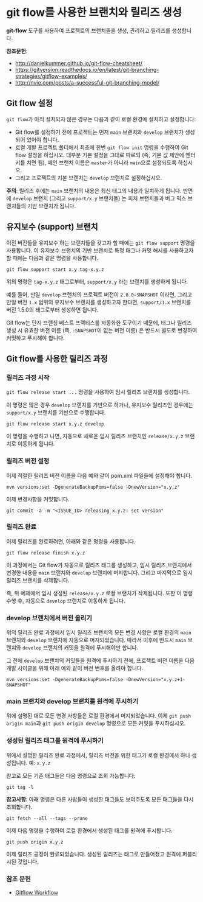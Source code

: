 
# git flow를 사용한 브랜치와 릴리즈 생성

**git-flow** 도구를 사용하여 프로젝트의 브랜치들을 생성, 관리하고 릴리즈를 생성합니다.

**참조문헌**:

- http://danielkummer.github.io/git-flow-cheatsheet/
- https://gitversion.readthedocs.io/en/latest/git-branching-strategies/gitflow-examples/
- http://nvie.com/posts/a-successful-git-branching-model/

## Git flow 설정

```git flow```가 아직 설치되지 않은 경우는 다음과 같이 로컬 환경에 설치하고 설정합니다:

- Git flow를 설정하기 전에 프로젝트는 먼저 ```main``` 브랜치와 ```develop``` 브랜치가 생성되어 있어야 합니다.
- 로컬 개발 프로젝트 폴더에서 최초에 한번 ```git flow init``` 명령을 수행하여 Git flow 설정을 하십시오. 대부분 기본 설정을 그대로 따르되 (즉, 기본 값 제안에 엔터키를 치면 됨), 메인 브랜치 이름은 `master`가 아니라 `main`으로
설정되도록 하십시오.
- 그리고 프로젝트의 기본 브랜치는 ```develop``` 브랜치로 설정하십시오.

**주의**: 릴리즈 후에는 ```main``` 브랜치의 내용은 최신 태그의 내용과 일치하게 됩니다.
반면에 ```develop``` 브랜치 (그리고 ```support/x.y``` 브랜치들) 는 피처 브랜치들과 버그 픽스 브랜치들의
기반 브랜치가 됩니다.  

## 유지보수 (support) 브랜치

이전 버전들을 유지보수 하는 브랜치들을 갖고자 할 때에는 ```git flow support``` 명령을 사용합니다.
이 유지보수 브랜치의 기반 브랜치로 특정 태그나 커밋 해시를 사용하고자 할 때에는 다음과 같은 명령을 사용합니다.

```
git flow support start x.y tag-x.y.z
```

위의 명령은 ```tag-x.y.z``` 태그로부터, ```support/x.y``` 라는 브랜치를 생성하게 됩니다.

예를 들어, 만일 ```develop``` 브랜치의 프로젝트 버전이 ```2.0.0-SNAPSHOT``` 이라면,
그리고 만일 버전 ```1.x``` 범위의 유지보수 브랜치를 생성하고자 한다면,
```support/1.x``` 브랜치를 버전 1.5.0의 태그로부터 생성하면 됩니다.
  
Git flow는 단지 브랜칭 베스트 프랙티스를 자동화한 도구이기 때문에,
태그나 릴리즈 생성 시 유효한 버전 이름 (즉, `-SNAPSHOT`이 없는 버전 이름) 은 반드시
별도로 변경하여 커밋하고 푸시해야 합니다.
    
## Git flow를 사용한 릴리즈 과정

### 릴리즈 과정 시작

```git flow release start ...``` 명령을 사용하여 임시 릴리즈 브랜치를 생성합니다.

이 명령은 많은 경우 ```develop``` 브랜치를 기반으로 하거나, 유지보수 릴리즈인 경우에는
```support/x.y``` 브랜치를 기반으로 수행합니다.

```
git flow release start x.y.z develop
```

이 명령을 수행하고 나면, 자동으로 새로운 임시 릴리즈 브랜치인 ```release/x.y.z``` 브랜치로
이동하게 됩니다.

### 릴리즈 버전 설정

이제 적절한 릴리즈 버전 이름을 다음 예와 같이 pom.xml 파일들에 설정해야 합니다.

```
mvn versions:set -DgenerateBackupPoms=false -DnewVersion="x.y.z"
```

이제 변경사항을 커밋합니다.

```
git commit -a -m "<ISSUE_ID> releasing x.y.z: set version"
```

### 릴리즈 완료

이제 릴리즈를 완료하려면, 아래와 같은 명령을 사용합니다.

```
git flow release finish x.y.z
```

이 과정에서는 Git flow가 자동으로 릴리즈 태그를 생성하고, 임시 릴리즈 브랜치에서 변경한 내용을 ```main``` 브랜치와 ```develop``` 브랜치에 머지합니다.
그리고 마지막으로 임시 릴리즈 브랜치를 삭제합니다.

즉, 위 예제에서 임시 생성된 ```release/x.y.z``` 로컬 브랜치가 삭제됩니다.
또한 이 명령 수행 후, 자동으로 ```develop``` 브랜치로 이동하게 됩니다.

### develop 브랜치에서 버전 올리기

위의 릴리즈 완료 과정에서 임시 릴리즈 브랜치의 모든 변경 사항은 로컬 환경의
```main``` 브랜치와 ```develop``` 브랜치에 자동으로 머지되었습니다. 따라서 이후에
반드시 ```main``` 브랜치와 ```develop``` 브랜치의 커밋을 원격에 푸시해야만 합니다.

그 전에 ```develop``` 브랜치의 커밋들을 원격에 푸시하기 전에, 프로젝트 버전 이름을
다음 개발 사이클을 위해 아래 예와 같이 버전 번호를 올려야 합니다.

```
mvn versions:set -DgenerateBackupPoms=false -DnewVersion="x.y.z+1-SNAPSHOT"
```

### main 브랜치와 develop 브랜치를 원격에 푸시하기

위에 설명된 대로 모든 변경 사항들은 로컬 환경에서 머지되었습니다.
이제 ```git push origin main```과 ```git push origin develop``` 명령으로 모든 커밋을 푸시하십시오.

### 생성된 릴리즈 태그를 원격에 푸시하기

위에서 설명한 릴리즈 완료 과정에서, 릴리즈 버전을 위한 태그가 로컬 환경에서 하나 생성됩니다. 예: ```x.y.z```

참고로 모든 기존 태그들은 다음 명령으로 조회 가능합니다:

```
git tag -l
```

**참고사항**: 아래 명령은 다른 사람들이 생성한 태그들도 보여주도록 모든 태그들을 다시 조회합니다.

```
git fetch --all --tags --prune
```

이제 다음 명령을 수행하여 로컬 환경에서 생성된 태그를 원격에 푸시합니다.

```
git push origin x.y.z
```

이제 릴리즈 공정이 완료되었습니다.
생성된 릴리즈는 태그로 만들어졌고 원격에 퍼블리시된 것입니다.

### 참조 문헌

- [Gitflow Workflow](https://www.atlassian.com/git/tutorials/comparing-workflows/gitflow-workflow)
